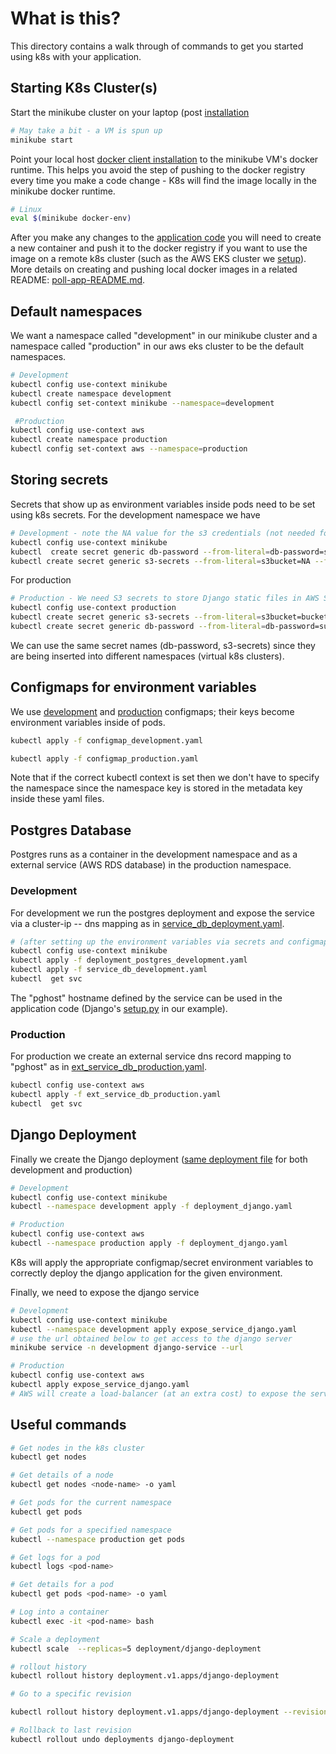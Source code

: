 
# What is this?
This directory contains a walk through of commands to get you started using  k8s with your application.

## Starting K8s Cluster(s)

Start the minikube cluster on your laptop (post [installation](https://kubernetes.io/docs/tasks/tools/install-minikube/)
```bash
# May take a bit - a VM is spun up
minikube start
```

Point your local host [docker client installation](https://docs.docker.com/install/) to the minikube VM's docker runtime. This helps you avoid the step of pushing to the docker registry every time you make a code change - K8s will find the image locally in the minikube docker runtime.
```bash
# Linux
eval $(minikube docker-env)
``` 

After you make any changes to the [application code](/django-poll-project) you will need to create a new container and push it to the docker registry if you want to use the image on a remote k8s cluster (such as the AWS EKS cluster we [setup](/aws-k8s-pgdb-with-terraform/aws-kubernetes/aws-k8s-README.md)). More details on creating and pushing local docker images in a related README: [poll-app-README.md](/django-poll-project/poll-app-README.md).

## Default namespaces
We want a namespace called "development" in our minikube cluster and a namespace called "production" in our aws eks cluster to be the default namespaces.

```bash
# Development
kubectl config use-context minikube
kubectl create namespace development
kubectl config set-context minikube --namespace=development

 #Production
kubectl config use-context aws
kubectl create namespace production
kubectl config set-context aws --namespace=production
```

## Storing secrets
Secrets that show up as environment variables inside pods need to be set using k8s secrets.
For the development namespace we have
```bash
# Development - note the NA value for the s3 credentials (not needed for development)
kubectl config use-context minikube
kubectl  create secret generic db-password --from-literal=db-password=superSecret
kubectl create secret generic s3-secrets --from-literal=s3bucket=NA --from-literal=s3accesskey=NA --from-literal=s3secretkey=NA
```

For production
```bash
# Production - We need S3 secrets to store Django static files in AWS S3 for our example.
kubectl config use-context production
kubectl create secret generic s3-secrets --from-literal=s3bucket=bucket_name --from-literal=s3accesskey=substitute_access_key --from-literal=s3secretkey=substitute_secret_key
kubectl create secret generic db-password --from-literal=db-password=substitute_password
```
We can use the same secret names (db-password, s3-secrets) since they are being inserted into different namespaces (virtual k8s clusters).

## Configmaps for environment variables
We use [development](configmap_development.yaml) and [production](configmap_production) configmaps; their keys become environment variables inside of pods.

```bash
kubectl apply -f configmap_development.yaml

kubectl apply -f configmap_production.yaml
```

Note that if the correct kubectl context is set then we don't have to specify the namespace since the namespace key is stored in the metadata key inside these yaml files.

## Postgres Database
Postgres runs as a container in the development namespace and as a external service (AWS RDS database) in the production namespace. 

### Development
For development we run the postgres deployment and expose the service via a cluster-ip -- dns mapping as in [service_db_deployment.yaml](service_db_deployment.yaml).
```bash
# (after setting up the environment variables via secrets and configmap above)
kubectl config use-context minikube
kubectl apply -f deployment_postgres_development.yaml
kubectl apply -f service_db_development.yaml
kubectl  get svc
```
The "pghost" hostname defined by the service can be used in the application code (Django's [setup.py](/django-poll-project/kube101/kube101/settings.py) in our example).

### Production
For production we create an external service dns record mapping to "pghost" as in [ext_service_db_production.yaml](/kubecode/ext_service_db_production.yaml).
```bash
kubectl config use-context aws
kubectl apply -f ext_service_db_production.yaml
kubectl  get svc
```

## Django Deployment
Finally we create the Django deployment ([same deployment file](deployment_django.yaml) for both development and production)
```bash
# Development
kubectl config use-context minikube
kubectl --namespace development apply -f deployment_django.yaml

# Production
kubectl config use-context aws
kubectl --namespace production apply -f deployment_django.yaml
```
K8s will apply the appropriate configmap/secret environment variables to correctly deploy the django application for the given environment.

Finally, we need to expose the django service
```bash
# Development
kubectl config use-context minikube
kubectl --namespace development apply expose_service_django.yaml
# use the url obtained below to get access to the django server
minikube service -n development django-service --url

# Production
kubectl config use-context aws
kubectl apply expose_service_django.yaml
# AWS will create a load-balancer (at an extra cost) to expose the service. Please wait for ~5 minutes before the AWS loadbalancer becomes available.

```

## Useful commands
```bash
# Get nodes in the k8s cluster
kubectl get nodes

# Get details of a node
kubectl get nodes <node-name> -o yaml

# Get pods for the current namespace
kubectl get pods

# Get pods for a specified namespace
kubectl --namespace production get pods

# Get logs for a pod
kubectl logs <pod-name>

# Get details for a pod
kubectl get pods <pod-name> -o yaml

# Log into a container
kubectl exec -it <pod-name> bash

# Scale a deployment
kubectl scale  --replicas=5 deployment/django-deployment

# rollout history
kubectl rollout history deployment.v1.apps/django-deployment

# Go to a specific revision

kubectl rollout history deployment.v1.apps/django-deployment --revision=2

# Rollback to last revision
kubectl rollout undo deployments django-deployment
```
